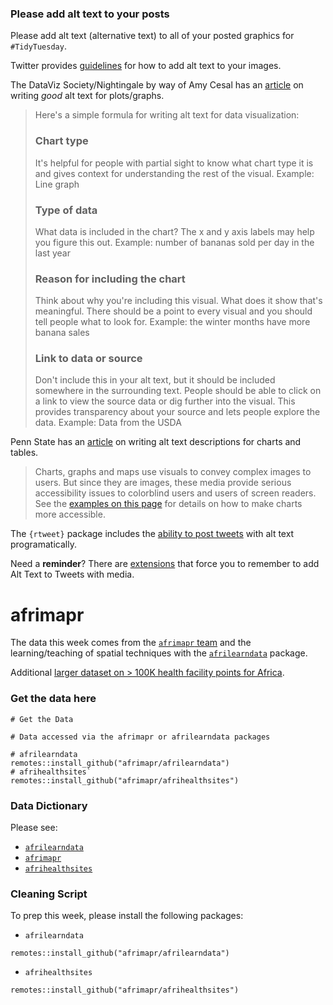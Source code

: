 ### Please add alt text to your posts

Please add alt text (alternative text) to all of your posted graphics for `#TidyTuesday`. 

Twitter provides [guidelines](https://help.twitter.com/en/using-twitter/picture-descriptions) for how to add alt text to your images.

The DataViz Society/Nightingale by way of Amy Cesal has an [article](https://medium.com/nightingale/writing-alt-text-for-data-visualization-2a218ef43f81) on writing _good_ alt text for plots/graphs.

> Here's a simple formula for writing alt text for data visualization:
> ### Chart type
> It's helpful for people with partial sight to know what chart type it is and gives context for understanding the rest of the visual.
> Example: Line graph
> ### Type of data
> What data is included in the chart? The x and y axis labels may help you figure this out.
> Example: number of bananas sold per day in the last year
> ### Reason for including the chart
> Think about why you're including this visual. What does it show that's meaningful. There should be a point to every visual and you should tell people what to look for.
> Example: the winter months have more banana sales
> ### Link to data or source
> Don't include this in your alt text, but it should be included somewhere in the surrounding text. People should be able to click on a link to view the source data or dig further into the visual. This provides transparency about your source and lets people explore the data.
> Example: Data from the USDA

Penn State has an [article](https://accessibility.psu.edu/images/charts/) on writing alt text descriptions for charts and tables.

> Charts, graphs and maps use visuals to convey complex images to users. But since they are images, these media provide serious accessibility issues to colorblind users and users of screen readers. See the [examples on this page](https://accessibility.psu.edu/images/charts/) for details on how to make charts more accessible.

The `{rtweet}` package includes the [ability to post tweets](https://docs.ropensci.org/rtweet/reference/post_tweet.html) with alt text programatically.

Need a **reminder**? There are [extensions](https://chrome.google.com/webstore/detail/twitter-required-alt-text/fpjlpckbikddocimpfcgaldjghimjiik/related) that force you to remember to add Alt Text to Tweets with media.

# afrimapr

The data this week comes from the [`afrimapr` team](https://github.com/afrimapr) and the learning/teaching of spatial techniques with the [`afrilearndata`](https://afrimapr.github.io/afrilearndata/) package.

Additional [larger dataset on > 100K health facility points for Africa](https://github.com/afrimapr/afrihealthsites).

### Get the data here

```{r}
# Get the Data

# Data accessed via the afrimapr or afrilearndata packages

# afrilearndata
remotes::install_github("afrimapr/afrilearndata")
# afrihealthsites`
remotes::install_github("afrimapr/afrihealthsites")
```

### Data Dictionary

Please see:

- [`afrilearndata`](https://github.com/afrimapr/afrilearndata)  
- [`afrimapr`](https://github.com/afrimapr)  
- [`afrihealthsites`](https://github.com/afrimapr/afrihealthsites)  

### Cleaning Script

To prep this week, please install the following packages:

- `afrilearndata`  

```
remotes::install_github("afrimapr/afrilearndata")
```

- `afrihealthsites`

```
remotes::install_github("afrimapr/afrihealthsites")
```
